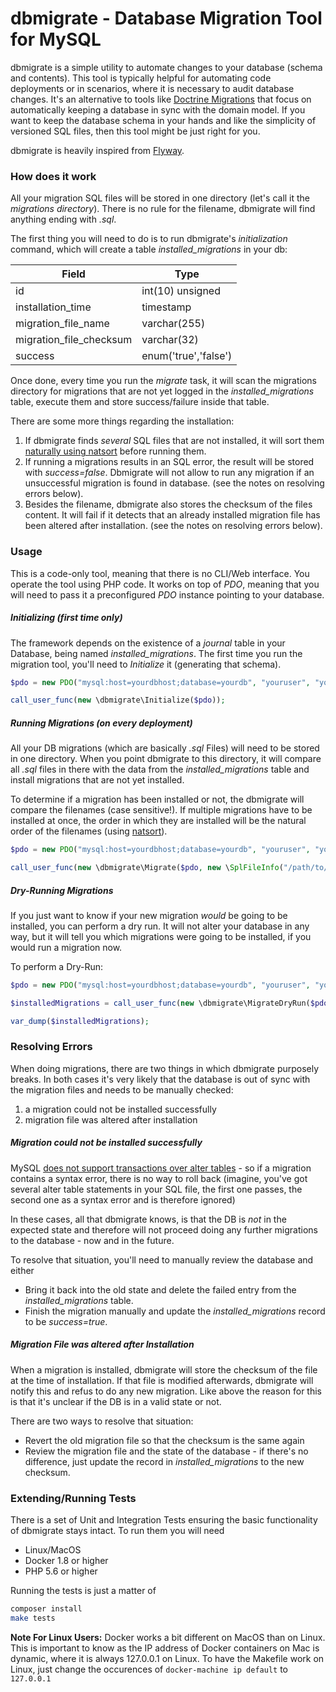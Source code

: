 # dbmigrate - Database Migration Tool for MySQL

dbmigrate is a simple utility to automate changes to your database (schema and contents). This tool is typically
helpful for automating code deployments or in scenarios, where it is necessary to audit database changes. It's an alternative
to tools like [Doctrine Migrations](http://doctrine-orm.readthedocs.io/projects/doctrine-migrations/en/latest/reference/generating_migrations.html)
that focus on automatically keeping a database in sync with the domain model. If you want to keep the database schema
in your hands and like the simplicity of versioned SQL files, then this tool might be just right for you.

dbmigrate is heavily inspired from [Flyway](http://flywaydb.org/).

### How does it work

All your migration SQL files will be stored in one directory (let's call it the *migrations directory*).
There is no rule for the filename, dbmigrate will find anything ending with *.sql*.

The first thing you will need to do is to run dbmigrate's *initialization* command, which will create a table
*installed_migrations* in your db:

| Field                   | Type                 |
|-------------------------|----------------------|
| id                      | int(10) unsigned     |
| installation_time       | timestamp            |
| migration_file_name     | varchar(255)         |
| migration_file_checksum | varchar(32)          |
| success                 | enum('true','false') |

Once done, every time you run the *migrate* task, it will scan the migrations directory for migrations that
are not yet logged in the *installed_migrations* table, execute them and store success/failure inside that table.

There are some more things regarding the installation:

1. If dbmigrate finds *several* SQL files that are not installed, it will sort them [naturally using natsort](http://php.net/manual/de/function.natsort.php) before running them.
1. If running a migrations results in an SQL error, the result will be stored with *success=false*. Dbmigrate will not allow
   to run any migration if an unsuccessful migration is found in database. (see the notes on resolving errors below).
1. Besides the filename, dbmigrate also stores the checksum of the files content. It will fail if it detects that an already installed migration file has been altered after installation. (see the notes on resolving errors below).


### Usage
This is a code-only tool, meaning that there is no CLI/Web interface. You operate the tool using PHP code. It works on
top of *PDO*, meaning that you will need to pass it a preconfigured *PDO* instance pointing to your database.


##### Initializing (first time only)

The framework depends on the existence of a *journal* table in your Database, being named *installed_migrations*. The first
time you run the migration tool, you'll need to *Initialize* it (generating that schema).

```php
$pdo = new PDO("mysql:host=yourdbhost;database=yourdb", "youruser", "yourpass");

call_user_func(new \dbmigrate\Initialize($pdo));
```

##### Running Migrations (on every deployment)

All your DB migrations (which are basically *.sql* Files) will need to be stored in one directory.
When you point dbmigrate to this directory, it will compare all *.sql* files in there with the data from
the *installed_migrations* table and install migrations that are not yet installed.

To determine if a migration has been installed or not, the dbmigrate will compare the filenames (case sensitive!).
If multiple migrations have to be installed at once, the order in which they are installed will be the natural order of the filenames (using [natsort](http://php.net/natsort)).

```php
$pdo = new PDO("mysql:host=yourdbhost;database=yourdb", "youruser", "yourpass");

call_user_func(new \dbmigrate\Migrate($pdo, new \SplFileInfo("/path/to/your/sql/folder")));
```

##### Dry-Running Migrations

If you just want to know if your new migration *would* be going to be installed, you can perform a
dry run. It will not alter your database in any way, but it will tell you which migrations were
going to be installed, if you would run a migration now.

To perform a Dry-Run:

```php
$pdo = new PDO("mysql:host=yourdbhost;database=yourdb", "youruser", "yourpass");

$installedMigrations = call_user_func(new \dbmigrate\MigrateDryRun($pdo, new \SplFileInfo("/path/to/your/sql/folder")));

var_dump($installedMigrations);
```


### Resolving Errors

When doing migrations, there are two things in which dbmigrate purposely breaks. In both
cases it's very likely that the database is out of sync with the migration files and needs
to be manually checked:

1. a migration could not be installed successfully
1. migration file was altered after installation

##### Migration could not be installed successfully

MySQL [does not support transactions over alter tables](http://dev.mysql.com/doc/refman/5.7/en/cannot-roll-back.html) -
so if a migration contains a syntax error, there is no way to roll back (imagine, you've got several alter table statements
in your SQL file, the first one passes, the second one as a syntax error and is therefore ignored)

In these cases, all that dbmigrate knows, is that the DB is *not* in the expected state
and therefore will not proceed doing any further migrations to the database - now and in the future.

To resolve that situation, you'll need to manually review the database and either

* Bring it back into the old state and delete the failed entry from the *installed_migrations* table.
* Finish the migration manually and update the *installed_migrations* record to be *success=true*.

##### Migration File was altered after Installation

When a migration is installed, dbmigrate will store the checksum of the file at the time
of installation. If that file is modified afterwards, dbmigrate will notify this and refus
to do any new migration. Like above the reason for this is that it's unclear if the DB is in a valid
state or not.

There are two ways to resolve that situation:

* Revert the old migration file so that the checksum is the same again
* Review the migration file and the state of the database - if there's no difference, just update the record in *installed_migrations* to the new checksum.

### Extending/Running Tests

There is a set of Unit and Integration Tests ensuring the basic functionality of dbmigrate stays intact. To run them you will need

* Linux/MacOS
* Docker 1.8 or higher
* PHP 5.6 or higher

Running the tests is just a matter of

```bash
composer install
make tests
```

**Note For Linux Users:** Docker works a bit different on MacOS than on Linux. This is important to know as the IP address of Docker
containers on Mac is dynamic, where it is always 127.0.0.1 on Linux. To have the Makefile work on Linux, just change the occurences
of `docker-machine ip default` to `127.0.0.1`
